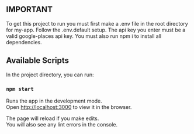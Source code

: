 ## IMPORTANT 
To get this project to run you must first make a .env file in the root directory for my-app. Follow the .env.default setup. The api key you enter must be a valid google-places api key. You must also run npm i to install all dependencies.
## Available Scripts

In the project directory, you can run:

### `npm start`

Runs the app in the development mode.\
Open [http://localhost:3000](http://localhost:3000) to view it in the browser.

The page will reload if you make edits.\
You will also see any lint errors in the console.

